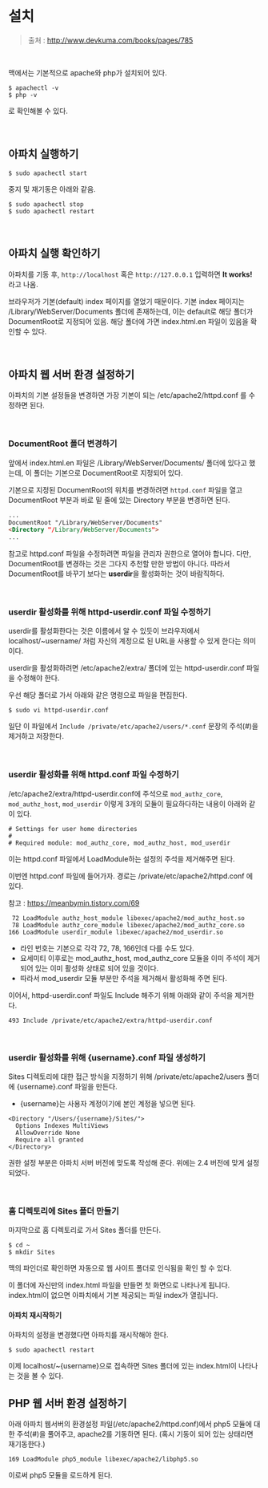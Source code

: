 # 설치

> 출처 : http://www.devkuma.com/books/pages/785

<br/>

맥에서는 기본적으로 apache와 php가 설치되어 있다.

```shell
$ apachectl -v
$ php -v
```

로 확인해볼 수 있다.

<br/>

## 아파치 실행하기

```shell
$ sudo apachectl start
```

중지 및 재기동은 아래와 같음.

```shell
$ sudo apachectl stop
$ sudo apachectl restart
```

<br/>

## 아파치 실행 확인하기

아파치를 기동 후, `http://localhost` 혹은 `http://127.0.0.1` 입력하면 **It works!** 라고 나옴.

브라우저가 기본(default) index 페이지를 열었기 때문이다. 기본 index 페이지는 /Library/WebServer/Documents 폴더에 존재하는데, 이는 default로 해당 폴더가 DocumentRoot로 지정되어 있음. 해당 폴더에 가면 index.html.en 파일이 있음을 확인할 수 있다.

<br/>

## 아파치 웹 서버 환경 설정하기

아파치의 기본 설정들을 변경하면 가장 기본이 되는 /etc/apache2/httpd.conf 를 수정하면 된다.

<br/>

### DocumentRoot 폴더 변경하기

앞에서 index.html.en 파일은 /Library/WebServer/Documents/ 폴더에 있다고 했는데, 이 폴더는 기본으로 DocumentRoot로 지정되어 있다.

기본으로 지정된 DocumentRoot의 위치를 변경하려면 `httpd.conf` 파일을 열고 DocumentRoot 부분과 바로 밑 줄에 있는 Directory 부분을 변경하면 된다.

```html
...
DocumentRoot "/Library/WebServer/Documents"
<Directory "/Library/WebServer/Documents">
...
```

참고로 httpd.conf 파일을 수정하려면 파일을 관리자 권한으로 열어야 합니다. 다만, DocumentRoot를 변경하는 것은 그다지 추천할 만한 방법이 아니다. 따라서 DocumentRoot를 바꾸기 보다는 **userdir**을 활성화하는 것이 바람직하다.

<br/>

### userdir 활성화를 위해 httpd-userdir.conf 파일 수정하기

userdir를 활성화한다는 것은 이름에서 알 수 있듯이 브라우저에서 localhost/~username/ 처럼 자신의 계정으로 된 URL을 사용할 수 있게 한다는 의미이다.

userdir을 활성화하려면 /etc/apache2/extra/ 폴더에 있는 httpd-userdir.conf 파일을 수정해야 한다.

우선 해당 폴더로 가서 아래와 같은 명령으로 파일을 편집한다.

```shell
$ sudo vi httpd-userdir.conf
```

일단 이 파일에서 `Include /private/etc/apache2/users/*.conf` 문장의 주석(#)을 제거하고 저장한다.

<br/>

### userdir 활성화를 위해 httpd.conf 파일 수정하기

/etc/apache2/extra/httpd-userdir.conf에 주석으로 `mod_authz_core`, `mod_authz_host`, `mod_userdir` 이렇게 3개의 모듈이 필요하다하는 내용이 아래와 같이 있다.

```shell
# Settings for user home directories
#
# Required module: mod_authz_core, mod_authz_host, mod_userdir
```

이는 httpd.conf 파일에서 LoadModule하는 설정의 주석을 제거해주면 된다.

이번엔 httpd.conf 파일에 들어가자. 경로는 /private/etc/apache2/httpd.conf 에 있다.

참고 : https://meanbymin.tistory.com/69

```shell
 72 LoadModule authz_host_module libexec/apache2/mod_authz_host.so
 78 LoadModule authz_core_module libexec/apache2/mod_authz_core.so
166 LoadModule userdir_module libexec/apache2/mod_userdir.so
```

- 라인 번호는 기본으로 각각 72, 78, 166인데 다를 수도 있다.
- 요세미티 이후로는 mod_authz_host, mod_authz_core 모듈을 이미 주석이 제거되어 있는 이미 활성화 상태로 되어 있을 것이다.
- 따라서 mod_userdir 모듈 부분만 주석을 제거해서 활성화해 주면 된다.

이어서, httpd-userdir.conf 파일도 Include 해주기 위해 아래와 같이 주석을 제거한다.

```shell
493 Include /private/etc/apache2/extra/httpd-userdir.conf
```

<br/>

### userdir 활성화를 위해 {username}.conf 파일 생성하기

Sites 디렉토리에 대한 접근 방식을 지정하기 위해 /private/etc/apache2/users 폴더에 {username}.conf 파일을 만든다.

- {username}는 사용자 계정이기에 본인 계정을 넣으면 된다.

```
<Directory "/Users/{username}/Sites/">
  Options Indexes MultiViews
  AllowOverride None
  Require all granted
</Directory>
```

권한 설정 부분은 아파치 서버 버전에 맞도록 작성해 준다. 위에는 2.4 버전에 맞게 설정되었다.

<br/>

### 홈 디렉토리에 Sites 폴더 만들기

마지막으로 홈 디렉토리로 가서 Sites 폴더를 만든다.

```
$ cd ~
$ mkdir Sites
```

맥의 파인더로 확인하면 자동으로 웹 사이트 폴더로 인식됨을 확인 할 수 있다.

이 폴더에 자신만의 index.html 파일을 만들면 첫 화면으로 나타나게 됩니다. index.html이 없으면 아파치에서 기본 제공되는 파일 index가 열립니다.

#### 아파치 재시작하기

아파치의 설정을 변경했다면 아파치를 재시작해야 한다.

```
$ sudo apachectl restart
```

이제 localhost/~{username}으로 접속하면 Sites 폴더에 있는 index.html이 나타나는 것을 볼 수 있다.

## PHP 웹 서버 환경 설정하기

아래 아파치 웹서버의 환경설정 파일(/etc/apache2/httpd.conf)에서 php5 모듈에 대한 주석(#)을 풀어주고, apache2를 기동하면 된다. (혹시 기동이 되어 있는 상태라면 재기동한다.)

```
169 LoadModule php5_module libexec/apache2/libphp5.so
```

이로써 php5 모듈을 로드하게 된다.